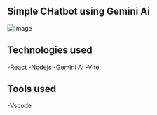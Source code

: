 ## Simple CHatbot using Gemini Ai

![image](https://github.com/user-attachments/assets/76c5ff19-180e-4578-98e6-90bd93a273c2)

## Technologies used
-React
-Nodejs
-Gemini Ai
-Vite

## Tools used
-Vscode
